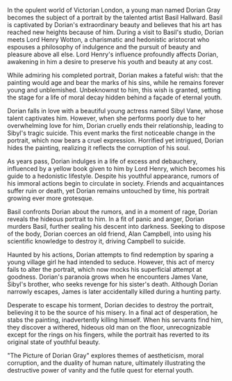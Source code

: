 In the opulent world of Victorian London, a young man named Dorian Gray becomes the subject of a portrait by the talented artist Basil Hallward. Basil is captivated by Dorian's extraordinary beauty and believes that his art has reached new heights because of him. During a visit to Basil's studio, Dorian meets Lord Henry Wotton, a charismatic and hedonistic aristocrat who espouses a philosophy of indulgence and the pursuit of beauty and pleasure above all else. Lord Henry's influence profoundly affects Dorian, awakening in him a desire to preserve his youth and beauty at any cost.

While admiring his completed portrait, Dorian makes a fateful wish: that the painting would age and bear the marks of his sins, while he remains forever young and unblemished. Unbeknownst to him, this wish is granted, setting the stage for a life of moral decay hidden behind a façade of eternal youth.

Dorian falls in love with a beautiful young actress named Sibyl Vane, whose talent captivates him. However, when she performs poorly due to her overwhelming love for him, Dorian cruelly ends their relationship, leading to Sibyl's tragic suicide. This event marks the first noticeable change in the portrait, which now bears a cruel expression. Horrified yet intrigued, Dorian hides the painting, realizing it reflects the corruption of his soul.

As years pass, Dorian indulges in a life of excess and debauchery, influenced by a yellow book given to him by Lord Henry, which becomes his guide to a hedonistic lifestyle. Despite his youthful appearance, rumors of his immoral actions begin to circulate in society. Friends and acquaintances suffer ruin or death, yet Dorian remains untouched by time, his portrait growing ever more grotesque.

Basil confronts Dorian about the rumors, and in a moment of rage, Dorian reveals the hideous portrait to him. In a fit of panic and anger, Dorian murders Basil, further sealing his descent into darkness. Seeking to dispose of the body, Dorian coerces an old friend, Alan Campbell, into using his scientific knowledge to destroy it, driving Campbell to suicide.

Haunted by his actions, Dorian attempts to find redemption by sparing a young village girl he had intended to seduce. However, this act of mercy fails to alter the portrait, which now mocks his superficial attempt at goodness. Dorian's paranoia grows when he encounters James Vane, Sibyl's brother, who seeks revenge for his sister's death. Although Dorian narrowly escapes, James is later accidentally killed during a hunting party.

Desperate to escape his torment, Dorian decides to destroy the portrait, believing it to be the source of his misery. In a final act of desperation, he stabs the painting, inadvertently killing himself. When his servants find him, they discover a withered, hideous old man on the floor, unrecognizable except for the rings on his fingers, while the portrait has reverted to its original state of youthful beauty.

"The Picture of Dorian Gray" explores themes of aestheticism, moral corruption, and the duality of human nature, ultimately illustrating the destructive power of vanity and the futile quest for eternal youth.